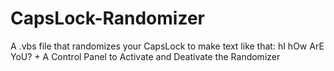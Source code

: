 # CapsLock-Randomizer
A .vbs file that randomizes your CapsLock to make text like that: hI hOw ArE YoU? + A Control Panel to Activate and Deativate the Randomizer
